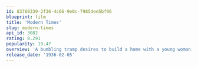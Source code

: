 ```yaml
---
id: 83760339-2f36-4c66-9e0c-7985dee5bf96
blueprint: film
title: 'Modern Times'
slug: modern-times
api_id: 3082
rating: 8.291
popularity: 19.47
overview: 'A bumbling tramp desires to build a home with a young woman, yet is thwarted time and time again by his lack of experience and habit of being in the wrong place at the wrong time..'
release_date: '1936-02-05'
---
```

